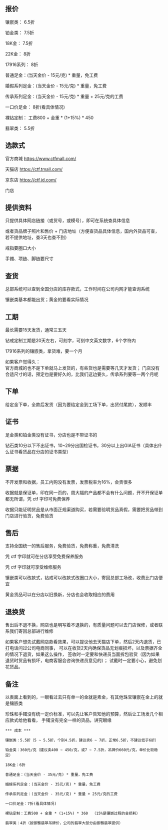 ## 报价

镶嵌类： 6.5折

铂金类： 7.5折

18K金： 7.5折

22K金： 8折

17916系列： 8折

普通足金：(当天金价 - 15元/克) * 重量，免工费

婚假系列足金：(当天金价 - 15元/克) * 重量，免工费

传承系列足金：(当天金价 - 15元/克) * 重量 + 25元/克的工费

一口价足金： 8折(看具体情况)
      
裸钻定制： 工费800 + 金重 * (1+15%) * 450     

翡翠类： 5.5折


## 选款式

官方商城 https://www.ctfmall.com/

天猫店 https://ctf.tmall.com/

京东店 https://ctf.jd.com/

门店


## 提供资料

只提供具体网店链接（或货号，或模号），即可在系统查具体信息

或者货品牌子照片和售价 + 门店地址（方便查货品具体信息，国内外货品可查，若不提供地址，查3天也查不到）

戒指要圈口大小

手镯、项链、脚链要尺寸


## 查货

总部系统可以查到全国分店的库存款式，工作时间在公司内网才能查询系统

镶嵌类基本都能出货；黄金的要看实际情况


## 工期

最长需要15天发货，通常三五天

钻戒定制工期是20天左右，可刻字，可刻中文英文数字，6个字符内

17916系列的镶嵌类，拿货难，要一个月

如果客户觉得久：  
官方商城的也不是下单就马上发货的，有些货也是需要等几天才发货；
门店没有合适尺寸的话，预定也是要好久的，比我们这边要久，传承系列要等一两个月呢


## 下单

给定金下单，全款后发货（因为要给定金到工场下单，出货付尾款），发顺丰


## 证书

足金类和铂金类没有证书，分店也是不带证书的

钻石类10分以下不出证书，10~29分出国检证书，30分以上出GIA证书（具体出什么证书看货品在分店的证书类型）


## 票据

不开发票和收据，员工内购没有发票，发票税率为16%，会贵很多

收据就是保证单，印在同一页的，周大福的产品都不会有什么问题，开不开保证单都无所谓，凭 ctf 字印可免费保养

收据只能证明货品是从市面正规渠道购买，若需要验明货品真假，需要把货品带到门店进行验货，免费验货


## 售后

支持全国统一的售后服务，免费验货，免费称重，免费清洗

凭 ctf 字印就可在分店享受免费保养服务

凭 ctf 字印就可享受维修服务

镶嵌类可以改款式，钻戒可以改款式改圈口大小，寄回总部工场改，收费比门店便宜

黄金货品可以在分店以旧换新，分店也会收取相应的费用


## 退换货

售出后不退不换，网店也是明写着不退换的，有质量问题可以去门店保修，或者联系我们寄回总部进行维修

如果客户想先试戴网店款看效果，可以提议他去天猫店下单，然后2天内退货，已打电话问过公司电商同事，
可以在收货2天内确保货品无划痕损坏，以及票据齐全的情况下退货，如果这么操作，
签收时一定要和快递员当面拆包验货（因为如果退货时货品有损坏，电商客服会咨询快递员意见的）；
试戴时一定要小心，避免划花货品。


## 备注

以表面上看到的，一眼看过去只有单一的金就是素金，有其他珠宝镶嵌在金上的就是镶嵌类

珍珠和手镯没有统一定价标准，可以先让客户告知他的预算，然后让工场发几个相应款式给他看看，
手镯没有完全一样的货品，讲究眼缘



```
*** 成本 ***

镶嵌类：5.5折（5 ~ 5.5折，个别4.5折，建议卖6 ~ 7折，正常6.5折，不建议低于6折）

铂金类：360元/克（建议卖400 ~ 450/克，或7 ~ 7.5折，吊牌价660元/克，单价比较稳定）

18K金：6折

普通足金：(当天金价 - 35元/克) * 重量，免工费
 
婚嫁系列足金：(当天金价 - 35元/克) * 重量，免工费
 
传承系列足金：(当天金价 - 35元/克) * 重量 + 25元/克的工费
 
一口价足金：7折(看具体情况)  
            
裸钻定制：工费500 + 金重 * (1+15%) * 360  （15%是镶嵌过程的金损耗）

翡翠类：4折（按御雅翡翠吊牌价，公司的翡翠大部分由御雅翡翠提供）
```
